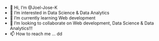 - 👋 Hi, I’m @Joel-Jose-K
- 👀 I’m interested in Data Science & Data Analytics
- 🌱 I’m currently learning Web development
- 💞️ I’m looking to collaborate on Web development, Data Science & Data Analytics!!!
- 📫 How to reach me ...
dd
<!---
Joel-Jose-K/Joel-Jose-K is a ✨ special ✨ repository because its `README.md` (this file) appears on your GitHub profile.
You can click the Preview link to take a look at your changes.
--->

